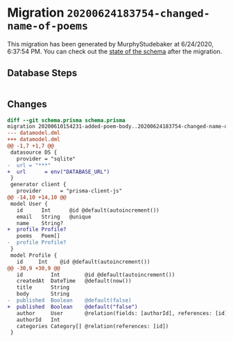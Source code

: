 # Migration `20200624183754-changed-name-of-poems`

This migration has been generated by MurphyStudebaker at 6/24/2020, 6:37:54 PM.
You can check out the [state of the schema](./schema.prisma) after the migration.

## Database Steps

```sql

```

## Changes

```diff
diff --git schema.prisma schema.prisma
migration 20200610154231-added-poem-body..20200624183754-changed-name-of-poems
--- datamodel.dml
+++ datamodel.dml
@@ -1,7 +1,7 @@
 datasource DS {
   provider = "sqlite"
-  url = "***"
+  url      = env("DATABASE_URL")
 }
 generator client {
   provider      = "prisma-client-js"
@@ -14,10 +14,10 @@
 model User {
   id      Int      @id @default(autoincrement())
   email   String   @unique
   name    String?
+  profile Profile?
   poems   Poem[]
-  profile Profile?
 }
 model Profile {
   id     Int    @id @default(autoincrement())
@@ -30,9 +30,9 @@
   id         Int        @id @default(autoincrement())
   createdAt  DateTime   @default(now())
   title      String
   body       String
-  published  Boolean    @default(false)
+  published  Boolean    @default("false")
   author     User       @relation(fields: [authorId], references: [id])
   authorId   Int
   categories Category[] @relation(references: [id])
 }
```


